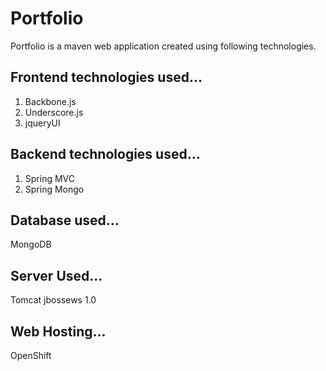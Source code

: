Portfolio
=============
Portfolio is a maven web application created using following technologies.

Frontend technologies used...
--------------
1. Backbone.js
2. Underscore.js
3. jqueryUI

Backend technologies used...
--------------
1. Spring MVC
2. Spring Mongo

Database used...
--------------
MongoDB

Server Used...
------------
Tomcat jbossews 1.0

Web Hosting...
------------
OpenShift
